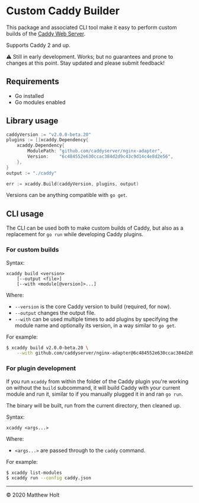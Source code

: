 Custom Caddy Builder
====================

This package and associated CLI tool make it easy to perform custom builds of the [Caddy Web Server](https://github.com/caddyserver/caddy).

Supports Caddy 2 and up.

⚠️ Still in early development. Works; but no guarantees and prone to changes at this point. Stay updated and please submit feedback!

## Requirements

- Go installed
- Go modules enabled


## Library usage

```go
caddyVersion := "v2.0.0-beta.20"
plugins := []xcaddy.Dependency{
	xcaddy.Dependency{
		ModulePath: "github.com/caddyserver/nginx-adapter",
		Version:    "6c484552e630ccac384d2d9c43c9d14c4e8d2e56",
	},
}
output := "./caddy"

err := xcaddy.Build(caddyVersion, plugins, output)
```

Versions can be anything compatible with `go get`.


## CLI usage

The CLI can be used both to make custom builds of Caddy, but also as a replacement for `go run` while developing Caddy plugins.

### For custom builds

Syntax:

```
xcaddy build <version>
	[--output <file>]
	[--with <module[@version]>...]
```

Where:

- `--version` is the core Caddy version to build (required, for now).
- `--output` changes the output file.
- `--with` can be used multiple times to add plugins by specifying the module name and optionally its version, in a way similar to `go get`.

For example:

```bash
$ xcaddy build v2.0.0-beta.20 \
	--with github.com/caddyserver/nginx-adapter@6c484552e630ccac384d2d9c43c9d14c4e8d2e56
```

### For plugin development

If you run `xcaddy` from within the folder of the Caddy plugin you're working on without the `build` subcommand, it will build Caddy with your current module and run it, similar to if you manually plugged it in and ran `go run`.

The binary will be built, run from the current directory, then cleaned up.

Syntax:

```
xcaddy <args...>
```

Where:

- `<args...>` are passed through to the `caddy` command.

For example:

```bash
$ xcaddy list-modules
$ xcaddy run --config caddy.json
```


---

&copy; 2020 Matthew Holt
